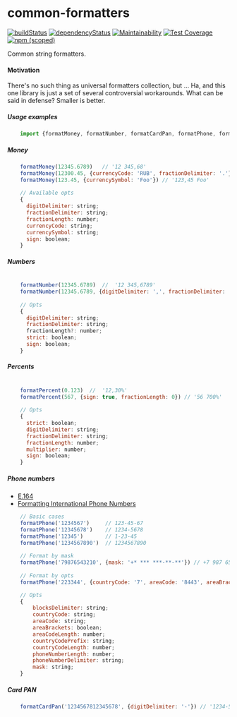 # common-formatters

[![buildStatus](https://img.shields.io/travis/qiwi/common-formatters.svg?maxAge=3600&branch=master)](https://travis-ci.org/qiwi/common-formatters)
[![dependencyStatus](https://img.shields.io/david/qiwi/common-formatters.svg?maxAge=3600)](https://david-dm.org/qiwi/common-formatters)
[![Maintainability](https://api.codeclimate.com/v1/badges/aa149c9058728b89a577/maintainability)](https://codeclimate.com/github/qiwi/common-formatters/maintainability)
[![Test Coverage](https://api.codeclimate.com/v1/badges/aa149c9058728b89a577/test_coverage)](https://codeclimate.com/github/qiwi/common-formatters/test_coverage)
[![npm (scoped)](https://img.shields.io/npm/v/@qiwi/common-formatters)](https://www.npmjs.com/package/@qiwi/common-formatters)

Common string formatters.

#### Motivation
There's no such thing as universal formatters collection, but ... Ha, and this one library is just a set of several controversial workarounds. 
What can be said in defense? Smaller is better.

##### Usage examples
```javascript
    import {formatMoney, formatNumber, formatCardPan, formatPhone, formatPercent} from '@qiwi/common-formatters'
```

##### Money
```javascript
    formatMoney(12345.6789)   // '12 345,68'
    formatMoney(12300.45, {currencyCode: 'RUB', fractionDelimiter: '.'}) // '12 300.45 ₽'
    formatMoney(123.45, {currencySymbol: 'Foo'}) // '123,45 Foo'
    
    // Available opts
    {
      digitDelimiter: string;
      fractionDelimiter: string;
      fractionLength: number;
      currencyCode: string;
      currencySymbol: string;
      sign: boolean;
    }
```

##### Numbers
```javascript
        
    formatNumber(12345.6789)  //  '12 345,6789'
    formatNumber(12345.6789, {digitDelimiter: ',', fractionDelimiter: '.'}) // '12,345.6789'
    
    // Opts
    {
      digitDelimiter: string;
      fractionDelimiter: string;
      fractionLength?: number;
      strict: boolean;
      sign: boolean;
    }
```

##### Percents
```javascript
        
    formatPercent(0.123)  //  '12,30%'
    formatPercent(567, {sign: true, fractionLength: 0}) // '56 700%'
    
    // Opts
    {
      strict: boolean;
      digitDelimiter: string;
      fractionDelimiter: string;
      fractionLength: number;
      multiplier: number;
      sign: boolean;
    }
```

##### Phone numbers
* [E.164](https://en.wikipedia.org/wiki/E.164)
* [Formatting International Phone Numbers](https://support.twilio.com/hc/en-us/articles/223183008-Formatting-International-Phone-Numbers)
```javascript
    // Basic cases
    formatPhone('1234567')     // 123-45-67
    formatPhone('12345678')    // 1234-5678
    formatPhone('12345')       // 1-23-45
    formatPhone('1234567890')  // 1234567890
    
    // Format by mask
    formatPhone('79876543210', {mask: '+* *** ***-**-**'}) // +7 987 654-32-10
    
    // Format by opts
    formatPhone('223344', {countryCode: '7', areaCode: '8443', areaBrackets: true, phoneNumberDelimiter: '_'}) // +7 (8443) 22_33_44

    // Opts
    {
        blocksDelimiter: string;
        countryCode: string;
        areaCode: string;
        areaBrackets: boolean;
        areaCodeLength: number;
        countryCodePrefix: string;
        countryCodeLength: number;
        phoneNumberLength: number;
        phoneNumberDelimiter: string;
        mask: string;
    }
```

##### Card PAN
```javascript
    formatCardPan('1234567812345678', {digitDelimiter: '-'}) // '1234-5678-1234-5678'
```
